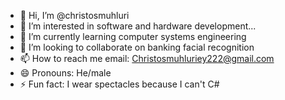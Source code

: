- 👋 Hi, I’m @christosmuhluri
- 👀 I’m interested in software and hardware development...
- 🌱 I’m currently learning computer systems engineering
- 💞️ I’m looking to collaborate on banking facial recognition
- 📫 How to reach me email: Christosmuhluriey222@gmail.com
- 😄 Pronouns: He/male
- ⚡ Fun fact: I wear spectacles because I can't C#

<!---
christosmuhluri/christosmuhluri is a ✨ special ✨ repository because its `README.md` (this file) appears on your GitHub profile.
You can click the Preview link to take a look at your changes.
--->
